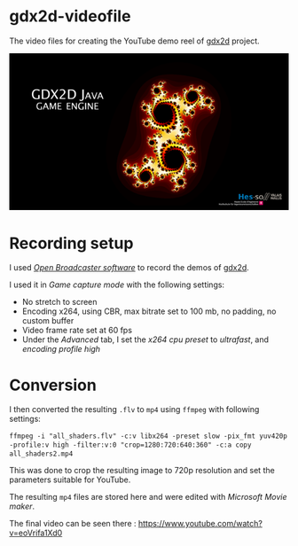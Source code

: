 # gdx2d-videofile
The video files for creating the YouTube demo reel of [gdx2d](https://github.com/hevs-isi/gdx2d) project.

![Logo](/logo/logo_640.png?raw=true "Optional Title")

# Recording setup
I used [*Open Broadcaster software*](https://obsproject.com/index) to record the demos of [gdx2d](https://github.com/hevs-isi/gdx2d). 

I used it in *Game capture mode* with the following settings:

* No stretch to screen
* Encoding x264, using CBR, max bitrate set to 100 mb, no padding, no custom buffer
* Video frame rate set at 60 fps
* Under the *Advanced* tab, I set the *x264 cpu preset* to *ultrafast*, and *encoding profile high*

# Conversion
I then converted the resulting `.flv` to `mp4` using `ffmpeg` with following settings:

    ffmpeg -i "all_shaders.flv" -c:v libx264 -preset slow -pix_fmt yuv420p -profile:v high -filter:v:0 "crop=1280:720:640:360" -c:a copy all_shaders2.mp4

This was done to crop the resulting image to 720p resolution and set the parameters suitable for YouTube.

The resulting `mp4` files are stored here and were edited with *Microsoft Movie maker*. 

The final video can be seen there : https://www.youtube.com/watch?v=eoVrifa1Xd0
